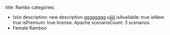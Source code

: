 title: Rambo
categories:
  - Istio
description: new description gggggggg ujjjjj
isAvailable: true
isNew: true
isPremium: true
license: Apache
scenarioCount: 3
scenarios:
  - Female Ramboo
